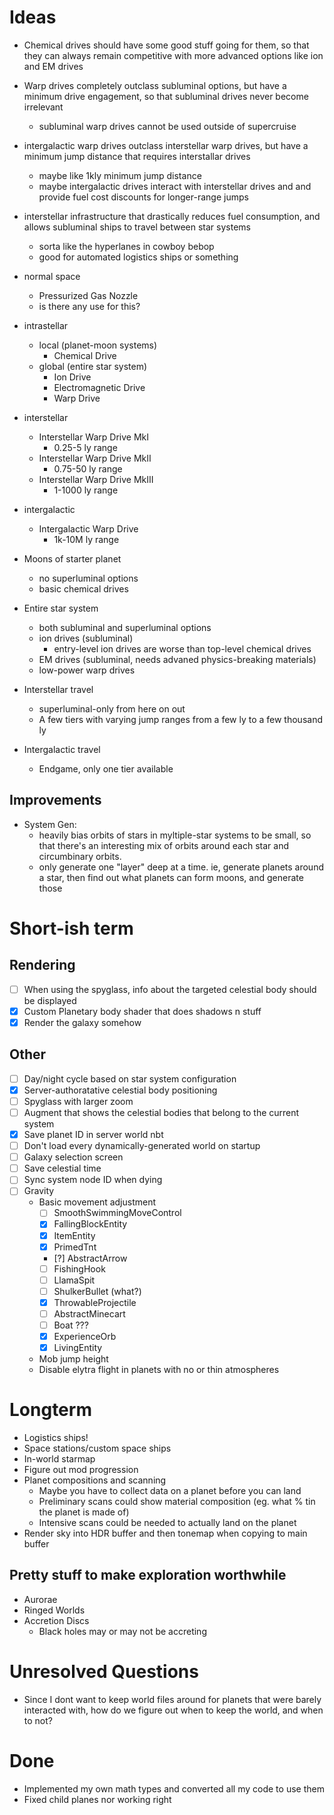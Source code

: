 # Ideas

- Chemical drives should have some good stuff going for them, so that they can always remain competitive with more advanced options like ion and EM drives
- Warp drives completely outclass subluminal options, but have a minimum drive engagement, so that subluminal drives never become irrelevant
	- subluminal warp drives cannot be used outside of supercruise
- intergalactic warp drives outclass interstellar warp drives, but have a minimum jump distance that requires interstallar drives
	- maybe like 1kly minimum jump distance
	- maybe intergalactic drives interact with interstellar drives and and provide fuel cost discounts for longer-range jumps

- interstellar infrastructure that drastically reduces fuel consumption, and allows subluminal ships to travel between star systems
	- sorta like the hyperlanes in cowboy bebop
	- good for automated logistics ships or something

- normal space
	- Pressurized Gas Nozzle
	- is there any use for this?
- intrastellar
	- local (planet-moon systems)
		- Chemical Drive
	- global (entire star system)
		- Ion Drive
		- Electromagnetic Drive
		- Warp Drive
- interstellar
	- Interstellar Warp Drive MkI
		- 0.25-5 ly range
	- Interstellar Warp Drive MkII
		- 0.75-50 ly range
	- Interstellar Warp Drive MkIII
		- 1-1000 ly range
- intergalactic
	- Intergalactic Warp Drive
		- 1k-10M ly range

- Moons of starter planet
	- no superluminal options
	- basic chemical drives
- Entire star system
	- both subluminal and superluminal options
	- ion drives (subluminal)
		- entry-level ion drives are worse than top-level chemical drives
	- EM drives (subluminal, needs advaned physics-breaking materials)
	- low-power warp drives
- Interstellar travel
	- superluminal-only from here on out
	- A few tiers with varying jump ranges from a few ly to a few thousand ly
- Intergalactic travel
	- Endgame, only one tier available

## Improvements
- System Gen:
	- heavily bias orbits of stars in myltiple-star systems to be small, so that there's an interesting mix of orbits around each star and circumbinary orbits.
	- only generate one "layer" deep at a time. ie, generate planets around a star, then find out what planets can form moons, and generate those

# Short-ish term


## Rendering
- [ ] When using the spyglass, info about the targeted celestial body should be displayed
- [x] Custom Planetary body shader that does shadows n stuff
- [x] Render the galaxy somehow

## Other
- [ ] Day/night cycle based on star system configuration
- [x] Server-authoratative celestial body positioning
- [ ] Spyglass with larger zoom
- [ ] Augment that shows the celestial bodies that belong to the current system
- [x] Save planet ID in server world nbt
- [ ] Don't load every dynamically-generated world on startup
- [ ] Galaxy selection screen
- [ ] Save celestial time
- [ ] Sync system node ID when dying
- [ ] Gravity
	- Basic movement adjustment
		- [ ] SmoothSwimmingMoveControl
		- [x] FallingBlockEntity
		- [x] ItemEntity
		- [x] PrimedTnt
		- [?] AbstractArrow
		- [ ] FishingHook
		- [ ] LlamaSpit
		- [ ] ShulkerBullet (what?)
		- [x] ThrowableProjectile
		- [ ] AbstractMinecart
		- [ ] Boat ???
		- [x] ExperienceOrb
		- [x] LivingEntity
	- Mob jump height
	- Disable elytra flight in planets with no or thin atmospheres

# Longterm
- Logistics ships!
- Space stations/custom space ships
- In-world starmap
- Figure out mod progression
- Planet compositions and scanning
	- Maybe you have to collect data on a planet before you can land
	- Preliminary scans could show material composition (eg. what % tin the planet is made of)
	- Intensive scans could be needed to actually land on the planet
- Render sky into HDR buffer and then tonemap when copying to main buffer

## Pretty stuff to make exploration worthwhile
- Aurorae
- Ringed Worlds
- Accretion Discs
	- Black holes may or may not be accreting

# Unresolved Questions
- Since I dont want to keep world files around for planets that were barely interacted with, how do we figure out when to keep the world, and when to not?

# Done
- Implemented my own math types and converted all my code to use them
- Fixed child planes nor working right